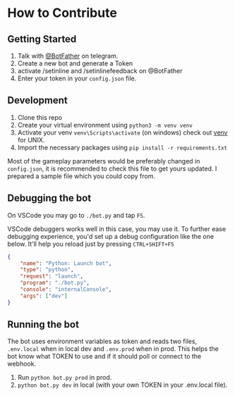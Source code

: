 # How to Contribute

## Getting Started

1. Talk with [@BotFather](https://t.me/botfather) on telegram.
1. Create a new bot and generate a Token
1. activate /setinline and /setinlinefeedback on @BotFather
1. Enter your token in your `config.json` file.

## Development

1. Clone this repo
2. Create your virtual environment using `python3 -m venv venv`
3. Activate your venv `venv\Scripts\activate` (on windows) check out [venv](https://docs.python.org/3/library/venv.html#module-venv) for UNIX.
4. Import the necessary packages using `pip install -r requirements.txt`

Most of the gameplay parameters would be preferably changed in `config.json`, it is recommended to check this file to get yours updated. I prepared a sample file which you could copy from.

## Debugging the bot

On VSCode you may go to `./bot.py` and tap `F5`.

VSCode debuggers works well in this case, you may use it. To further ease debugging experience, you'd set up a debug configuration like the one below. It'll help you reload just by pressing `CTRL+SHIFT+F5`

```json
{
	"name": "Python: Launch bot",
	"type": "python",
	"request": "launch",
	"program": "./bot.py",
	"console": "internalConsole",
	"args": ["dev"]
}
```

## Running the bot

The bot uses environment variables as token and reads two files, `.env.local` when in local dev and `.env.prod` when in prod. This helps the bot know what TOKEN to use and if it should poll or connect to the webhook.

1. Run `python bot.py prod` in prod.
2. `python bot.py dev` in local (with your own TOKEN in your .env.local file).
